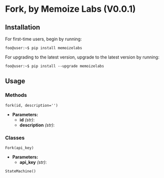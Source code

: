 # Fork, by Memoize Labs (V0.0.1)

## Installation
For first-time users, begin by running:
```console 
foo@user:~$ pip install memoizelabs
``` 
For upgrading to the latest version, upgrade to the latest version by running:
```console 
foo@user:~$ pip install --upgrade memoizelabs
```

## Usage

### Methods

```fork(id, description='')```
* **Parameters:**
  * **id** _(str)_:
  * **description** _(str)_:


### Classes

```Fork(api_key)```
* **Parameters:**
  * **api_key** _(str)_:

```StateMachine() ```
